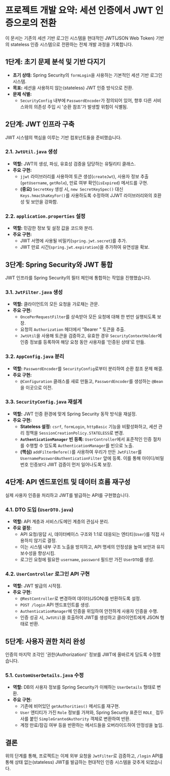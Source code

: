 # 프로젝트 개발 요약: 세션 인증에서 JWT 인증으로의 전환

이 문서는 기존의 세션 기반 로그인 시스템을 현대적인 JWT(JSON Web Token) 기반의 stateless 인증 시스템으로 전환하는 전체 개발 과정을 기록합니다.

## 1단계: 초기 문제 분석 및 기반 다지기

- **초기 상태:** Spring Security의 `formLogin`을 사용하는 기본적인 세션 기반 로그인 시스템.
- **목표:** 세션을 사용하지 않는(stateless) JWT 인증 방식으로 전환.
- **문제 식별:**
    - `SecurityConfig` 내부에 `PasswordEncoder`가 정의되어 있어, 향후 다른 서비스와의 의존성 주입 시 '순환 참조'가 발생할 위험이 식별됨.

## 2단계: JWT 인프라 구축

JWT 시스템의 핵심을 이루는 기반 컴포넌트들을 준비했습니다.

### 2.1. `JwtUtil.java` 생성
- **역할:** JWT의 생성, 파싱, 유효성 검증을 담당하는 유틸리티 클래스.
- **주요 구현:**
    - `jjwt` 라이브러리를 사용하여 토큰 생성(`createJwt`), 사용자 정보 추출(`getUsername`, `getRole`), 만료 여부 확인(`isExpired`) 메서드를 구현.
    - **(중요)** `SecretKey` 생성 시, `new SecretKeySpec()` 대신 `Keys.hmacShaKeyFor()`를 사용하도록 수정하여 JJWT 라이브러리와의 호환성 및 보안을 강화함.

### 2.2. `application.properties` 설정
- **역할:** 민감한 정보 및 설정 값을 코드와 분리.
- **주요 구현:**
    - JWT 서명에 사용될 비밀키(`spring.jwt.secret`)를 추가.
    - JWT 만료 시간(`spring.jwt.expiration`)을 추가하여 유연성을 확보.

## 3단계: Spring Security와 JWT 통합

JWT 인프라를 Spring Security의 필터 체인에 통합하는 작업을 진행했습니다.

### 3.1. `JwtFilter.java` 생성
- **역할:** 클라이언트의 모든 요청을 가로채는 관문.
- **주요 구현:**
    - `OncePerRequestFilter`를 상속받아 모든 요청에 대해 한 번만 실행되도록 보장.
    - 요청의 `Authorization` 헤더에서 "Bearer " 토큰을 추출.
    - `JwtUtil`을 사용해 토큰을 검증하고, 유효한 경우 `SecurityContextHolder`에 인증 정보를 등록하여 해당 요청 동안 사용자를 '인증된 상태'로 만듦.

### 3.2. `AppConfig.java` 분리
- **역할:** `PasswordEncoder`를 `SecurityConfig`로부터 분리하여 순환 참조 문제 해결.
- **주요 구현:**
    - `@Configuration` 클래스를 새로 만들고, `PasswordEncoder`를 생성하는 `@Bean`을 이곳으로 이전.

### 3.3. `SecurityConfig.java` 재설계
- **역할:** JWT 인증 환경에 맞게 Spring Security 동작 방식을 재설정.
- **주요 구현:**
    - **Stateless 설정:** `csrf`, `formLogin`, `httpBasic` 기능을 비활성화하고, 세션 관리 정책을 `SessionCreationPolicy.STATELESS`로 변경.
    - **`AuthenticationManager` 빈 등록:** `UserController`에서 표준적인 인증 절차를 수행할 수 있도록 `AuthenticationManager`를 빈으로 노출.
    - **(핵심)** `addFilterBefore()`를 사용하여 우리가 만든 `JwtFilter`를 `UsernamePasswordAuthenticationFilter` 앞에 등록. 이를 통해 아이디/비밀번호 인증보다 JWT 검증이 먼저 일어나도록 보장.

## 4단계: API 엔드포인트 및 데이터 흐름 재구성

실제 사용자 인증을 처리하고 JWT를 발급하는 API를 구현했습니다.

### 4.1. DTO 도입 (`UserDTO.java`)
- **역할:** API 계층과 서비스/도메인 계층의 관심사 분리.
- **주요 결정:**
    - API 요청/응답 시, 데이터베이스 구조와 1:1로 대응되는 엔티티(`User`)를 직접 사용하지 않기로 결정.
    - 이는 시스템 내부 구조 노출을 방지하고, API 명세의 안정성을 높여 보안과 유지보수성을 향상시킴.
    - 로그인 요청에 필요한 `username`, `password` 필드만 가진 `UserDTO`를 생성.

### 4.2. `UserController` 로그인 API 구현
- **역할:** JWT 발급의 시작점.
- **주요 구현:**
    - `@RestController`로 변경하여 데이터(JSON)를 반환하도록 설정.
    - `POST /login` API 엔드포인트를 생성.
    - `AuthenticationManager`에 인증을 위임하여 안전하게 사용자 인증을 수행.
    - 인증 성공 시, `JwtUtil`을 호출하여 JWT를 생성하고 클라이언트에게 JSON 형태로 반환.

## 5단계: 사용자 권한 처리 완성

인증의 마지막 조각인 '권한(Authorization)' 정보를 JWT에 올바르게 담도록 수정했습니다.

### 5.1. `CustomUserDetails.java` 수정
- **역할:** DB의 사용자 정보를 Spring Security가 이해하는 `UserDetails` 형태로 변환.
- **주요 구현:**
    - 기존에 비어있던 `getAuthorities()` 메서드를 재구현.
    - `User` 엔티티가 가진 `Role` 정보를 가져와, Spring Security 표준인 `ROLE_` 접두사를 붙인 `SimpleGrantedAuthority` 객체로 변환하여 반환.
    - 계정 만료/잠김 여부 등을 반환하는 메서드들을 오버라이드하여 안정성을 높임.

## 결론

위의 단계를 통해, 프로젝트는 이제 외부 요청을 `JwtFilter`로 검증하고, `/login` API를 통해 상태 없는(stateless) JWT를 발급하는 현대적인 인증 시스템을 갖추게 되었습니다.
